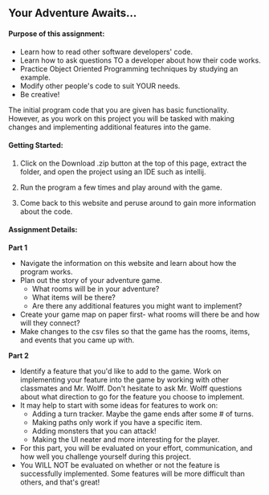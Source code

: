 ## Your Adventure Awaits... 

#### **Purpose of this assignment:**

*   Learn how to read other software developers' code.
*   Learn how to ask questions TO a developer about how their code works.
*   Practice Object Oriented Programming techniques by studying an example.
*   Modify other people's code to suit YOUR needs.
*   Be creative!

The initial program code that you are given has basic functionality. However, as you work on this project you will be tasked with making changes and implementing additional features into the game.

#### **Getting Started:**

1. Click on the Download .zip button at the top of this page, extract the folder, and open the project using an IDE such as intellij.

2. Run the program a few times and play around with the game. 

3. Come back to this website and peruse around to gain more information about the code.

#### **Assignment Details:**

**Part 1**
- Navigate the information on this website and learn about how the program works. 
- Plan out the story of your adventure game. 
  - What rooms will be in your adventure? 
  - What items will be there? 
  - Are there any additional features you might want to implement?
- Create your game map on paper first- what rooms will there be and how will they connect?
- Make changes to the csv files so that the game has the rooms, items, and events that you came up with.

**Part 2**
- Identify a feature that you'd like to add to the game. Work on implementing your feature into the game by working with other classmates and Mr. Wolff. Don't hesitate to ask Mr. Wolff questions about what direction to go for the feature you choose to implement.
- It may help to start with some ideas for features to work on:
  - Adding a turn tracker. Maybe the game ends after some # of turns.
  - Making paths only work if you have a specific item.
  - Adding monsters that you can attack!
  - Making the UI neater and more interesting for the player.
- For this part, you will be evaluated on your effort, communication, and how well you challenge yourself during this project.
- You WILL NOT be evaluated on whether or not the feature is successfully implemented. Some features will be more difficult than others, and that's great!